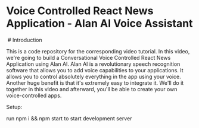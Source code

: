 # Voice Controlled React News Application - Alan AI Voice Assistant

<img src="https://camo.githubusercontent.com/64fc387d5bfc4f8ea8aa2c9c18b616d25a90dbaa7828faf989bb372110ae32e1/68747470733a2f2f692e6962622e636f2f5356794b364e682f53637265656e73686f742d323032302d30382d30332d61742d32312d32342d32332e706e67" alt=""/>
# Introduction

This is a code repository for the corresponding video tutorial.
In this video, we're going to build a Conversational Voice Controlled React News Application using Alan AI. Alan AI is a revolutionary speech recognition software that allows you to add voice capabilities to your applications. It allows you to control absolutely everything in the app using your voice. Another huge benefit is that it's extremely easy to integrate it. We'll do it together in this video and afterward, you'll be able to create your own voice-controlled apps.

Setup:

run npm i && npm start to start development server
